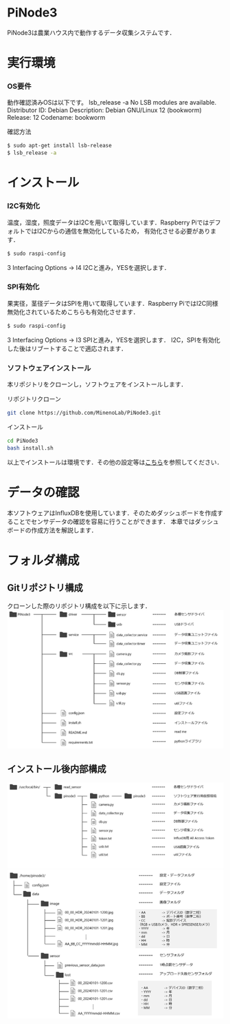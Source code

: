 # PiNode3
PiNode3は農業ハウス内で動作するデータ収集システムです．

# 実行環境

### OS要件
動作確認済みOSは以下です。
lsb_release -a
No LSB modules are available.
Distributor ID: Debian
Description:    Debian GNU/Linux 12 (bookworm)
Release:        12
Codename:       bookworm

確認方法
``` bash
$ sudo apt-get install lsb-release
$ lsb_release -a
```

# インストール

### I2C有効化
温度，湿度，照度データはI2Cを用いて取得しています．Raspberry PiではデフォルトではI2Cからの通信を無効化しているため，
有効化させる必要があります．
``` bash
$ sudo raspi-config
```
3 Interfacing Options -> I4 I2Cと進み，YESを選択します．

### SPI有効化
果実径，茎径データはSPIを用いて取得しています．Raspberry PiではI2C同様無効化されているためこちらも有効化させます．
``` bash
$ sudo raspi-config
```
3 Interfacing Options -> I3 SPIと進み，YESを選択します．
I2C，SPIを有効化した後はリブートすることで適応されます．

### ソフトウェアインストール
本リポジトリをクローンし，ソフトウェアをインストールします．

リポジトリクローン
``` bash
git clone https://github.com/MinenoLab/PiNode3.git
```

インストール
``` bash
cd PiNode3
bash install.sh
```

以上でインストールは環境です．その他の設定等は[こちら](https://github.com/MinenoLab/PiNode3/blob/main/docs/source/get-started/index.rst)を参照してください．

# データの確認
本ソフトウェアはInfluxDBを使用しています．そのためダッシュボードを作成することでセンサデータの確認を容易に行うことができます．
本章ではダッシュボードの作成方法を解説します．


# フォルダ構成
## Gitリポジトリ構成
クローンした際のリポジトリ構成を以下に示します．
<img src="./images/git-repository.png" alt="Gitリポジトリ構成">

## インストール後内部構成
<img src="./images/folder-software.png" alt="ソフトウェアフォルダ構成">
<img src="./images/folder-config-data.png" alt="設定・データフォルダ構成">

